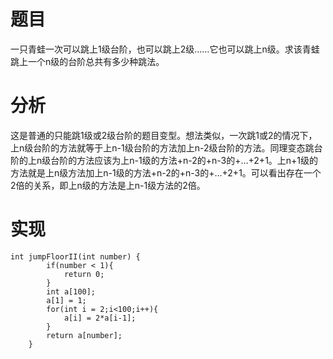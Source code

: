 # 题目
一只青蛙一次可以跳上1级台阶，也可以跳上2级……它也可以跳上n级。求该青蛙跳上一个n级的台阶总共有多少种跳法。
# 分析
这是普通的只能跳1级或2级台阶的题目变型。想法类似，一次跳1或2的情况下，上n级台阶的方法就等于上n-1级台阶的方法加上n-2级台阶的方法。同理变态跳台阶的上n级台阶的方法应该为上n-1级的方法+n-2的+n-3的+...+2+1。上n+1级的方法就是上n级方法加上n-1级的方法+n-2的+n-3的+...+2+1。可以看出存在一个2倍的关系，即上n级的方法是上n-1级方法的2倍。

# 实现
```
int jumpFloorII(int number) {
        if(number < 1){
            return 0;
        }
        int a[100];
        a[1] = 1;
        for(int i = 2;i<100;i++){
            a[i] = 2*a[i-1];
        }
        return a[number];
    }
```